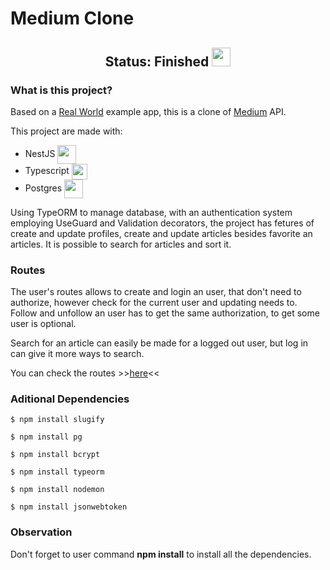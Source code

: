 <h1>Medium Clone</h1>

<h2 style="text-align:center;">Status: Finished <img style="width: 30px; text-align:center;" src="https://cdn-icons-png.flaticon.com/512/391/391175.png?w=740&t=st=1670186499~exp=1670187099~hmac=ca0fe32f8d625eab349ff161386cbc9ca5948d8b85d4a9f6ac728bbadd43ec71"/></h2>

<h3>What is this project?</h3>
<p>Based on a <a target="_blank" href="https://github.com/gothinkster/realworld">Real World</a> example app, this is a clone of <a target="_blank" href="https://medium.com">Medium</a> API.</p>

<p>This project are made with: 
  <ul>
    <li>NestJS <img style="width: 30px;" align="center" src="https://cdn.jsdelivr.net/gh/devicons/devicon/icons/nestjs/nestjs-plain.svg"/></li>
    <li>Typescript <img style="width: 25px;" align="center" src="https://cdn.jsdelivr.net/gh/devicons/devicon/icons/typescript/typescript-plain.svg"/></li>
    <li>Postgres <img style="width: 30px;" align="center" src="https://cdn.jsdelivr.net/gh/devicons/devicon/icons/postgresql/postgresql-plain.svg"/></li>
  </ul>
</p>
  
<p>Using TypeORM to manage database, with an authentication system employing UseGuard and Validation decorators, the project has fetures of create and update profiles, create and update articles besides favorite an articles. It is possible to search for articles and sort it.</p>
  
<h3>Routes</h3>
<p>The user's routes allows to create and login an user, that don't need to authorize, however check for the current user and updating needs to. Follow and unfollow an user has to get the same authorization, to get some user is optional.</p>
<p>Search for an article can easily be made for a logged out user, but log in can give it more ways to search.</p>
<p>You can check the routes >><a target="_blank" href="insomnia/mediumclone-api-routes.json">here</a><<</p>

<h3>Aditional Dependencies</h3>
    
    $ npm install slugify

    $ npm install pg

    $ npm install bcrypt

    $ npm install typeorm

    $ npm install nodemon

    $ npm install jsonwebtoken
    
<h3>Observation</h3>
<p>Don't forget to user command <b>npm install</b> to install all the dependencies.</p>
    
